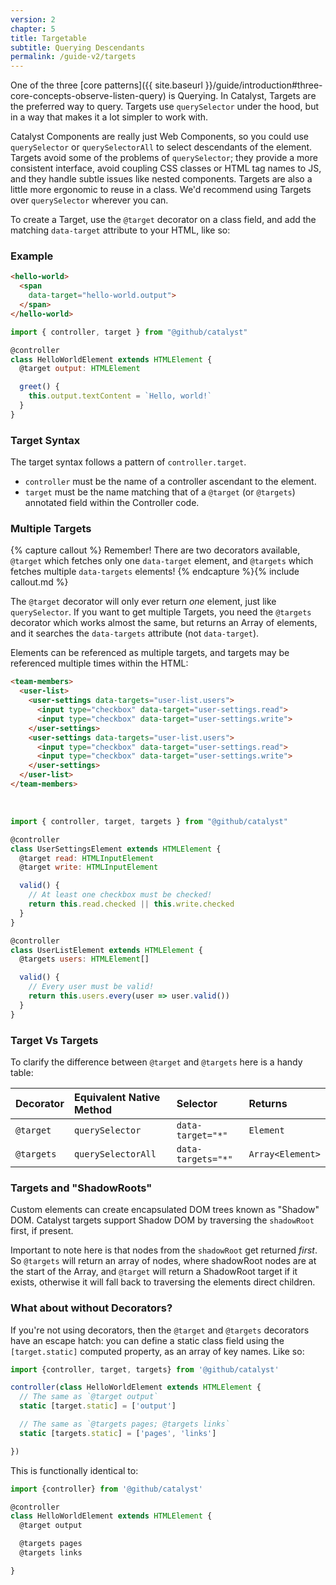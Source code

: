 ```yaml
---
version: 2
chapter: 5
title: Targetable
subtitle: Querying Descendants
permalink: /guide-v2/targets
---
```


One of the three [core patterns]({{ site.baseurl }}/guide/introduction#three-core-concepts-observe-listen-query) is Querying. In Catalyst, Targets are the preferred way to query. Targets use `querySelector` under the hood, but in a way that makes it a lot simpler to work with.

Catalyst Components are really just Web Components, so you could use `querySelector` or `querySelectorAll` to select descendants of the element. Targets avoid some of the problems of `querySelector`; they provide a more consistent interface, avoid coupling CSS classes or HTML tag names to JS, and they handle subtle issues like nested components. Targets are also a little more ergonomic to reuse in a class. We'd recommend using Targets over `querySelector` wherever you can.

To create a Target, use the `@target` decorator on a class field, and add the matching `data-target` attribute to your HTML, like so:

### Example

<div class="d-flex my-4">
  <div>
<!-- annotations
data-target ".*": This maps to the `@target output` property
-->

```html
<hello-world>
  <span
    data-target="hello-world.output">
  </span>
</hello-world>
```

  </div>
  <div class="ml-4">

<!-- annotations
@ target output: This maps to the data-target attribute
-->

```js
import { controller, target } from "@github/catalyst"

@controller
class HelloWorldElement extends HTMLElement {
  @target output: HTMLElement

  greet() {
    this.output.textContent = `Hello, world!`
  }
}
```

  </div>
</div>

### Target Syntax

The target syntax follows a pattern of `controller.target`.

 - `controller` must be the name of a controller ascendant to the element.
 - `target` must be the name matching that of a `@target` (or `@targets`) annotated field within the Controller code.

### Multiple Targets

{% capture callout %} 
Remember! There are two decorators available, `@target` which fetches only one `data-target` element, and `@targets` which fetches multiple `data-targets` elements!
{% endcapture %}{% include callout.md %}

The `@target` decorator will only ever return _one_ element, just like `querySelector`. If you want to get multiple Targets, you need the `@targets` decorator which works almost the same, but returns an Array of elements, and it searches the `data-targets` attribute (not `data-target`). 

Elements can be referenced as multiple targets, and targets may be referenced multiple times within the HTML:

<!-- annotations
data-targets ".*users": This maps to the `@targets users` property
data-target ".*read": This maps to the `@target read` property
data-target ".*write": This maps to the `@target write` property
-->

```html
<team-members>
  <user-list>
    <user-settings data-targets="user-list.users">
      <input type="checkbox" data-target="user-settings.read">
      <input type="checkbox" data-target="user-settings.write">
    </user-settings>
    <user-settings data-targets="user-list.users">
      <input type="checkbox" data-target="user-settings.read">
      <input type="checkbox" data-target="user-settings.write">
    </user-settings>
  </user-list>
</team-members>
```

<br>

<!-- annotations
@ targets users: This maps to the data-targets attribute
@ target read: This maps to the data-target attribute
@ target write: This maps to the data-target attribute
-->

```js
import { controller, target, targets } from "@github/catalyst"

@controller
class UserSettingsElement extends HTMLElement {
  @target read: HTMLInputElement
  @target write: HTMLInputElement

  valid() {
    // At least one checkbox must be checked!
    return this.read.checked || this.write.checked
  }
}

@controller
class UserListElement extends HTMLElement {
  @targets users: HTMLElement[]

  valid() {
    // Every user must be valid!
    return this.users.every(user => user.valid())
  }
}
```

### Target Vs Targets

To clarify the difference between `@target` and `@targets` here is a handy table:

| Decorator  | Equivalent Native Method | Selector           | Returns          | 
|:-----------|:-------------------------|:-------------------|:-----------------|
| `@target`  | `querySelector`          | `data-target="*"`  | `Element`        | 
| `@targets` | `querySelectorAll`       | `data-targets="*"` | `Array<Element>` | 

### Targets and "ShadowRoots"

Custom elements can create encapsulated DOM trees known as "Shadow" DOM. Catalyst targets support Shadow DOM by traversing the `shadowRoot` first, if present.

Important to note here is that nodes from the `shadowRoot` get returned _first_. So `@targets` will return an array of nodes, where shadowRoot nodes are at the start of the Array, and `@target` will return a ShadowRoot target if it exists, otherwise it will fall back to traversing the elements direct children.

### What about without Decorators?

If you're not using decorators, then the `@target` and `@targets` decorators have an escape hatch: you can define a static class field using the `[target.static]` computed property, as an array of key names. Like so:

```js
import {controller, target, targets} from '@github/catalyst'

controller(class HelloWorldElement extends HTMLElement {
  // The same as `@target output`
  static [target.static] = ['output']

  // The same as `@targets pages; @targets links`
  static [targets.static] = ['pages', 'links']

})
```

This is functionally identical to:

```js
import {controller} from '@github/catalyst'

@controller
class HelloWorldElement extends HTMLElement {
  @target output

  @targets pages
  @targets links

}
```
